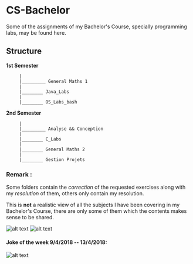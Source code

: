 # CS-Bachelor

Some of the assignments of my Bachelor's Course, specially programming labs, may be found here.

## Structure 

**1st Semester**
```      
     |  
     |_________ General Maths 1 
     |  
     |________ Java_Labs
     |  
     |________ OS_Labs_bash 
```


**2nd Semester** 
```    
     |  
     |_________ Analyse && Conception 
     |  
     |________ C_Labs 
     |  
     |________ General Maths 2  
     |  
     |________ Gestion Projets
```

### Remark : 
Some folders contain the *correction* of the requested exercises along with my *resolution* of them, others only contain my resolution. 

This is **not** a realistic view of all the subjects I have been covering in my Bachelor's Course, there are only some of them which the contents makes sense to be shared.


![alt text](https://github.com/pegom96/CS-Bachelor/blob/master/Pics%20/f8e72e7d126772e56a65295c28020e17.jpg)
![alt text](https://github.com/pegom96/CS-Bachelor/blob/master/Pics%20/logo_uni.jpg)


#### Joke of the week 9/4/2018 -- 13/4/2018: 
![alt text](https://github.com/pegom96/CS-Bachelor/blob/master/Pics%20/12262013120000221537379engineers_21.jpg)
